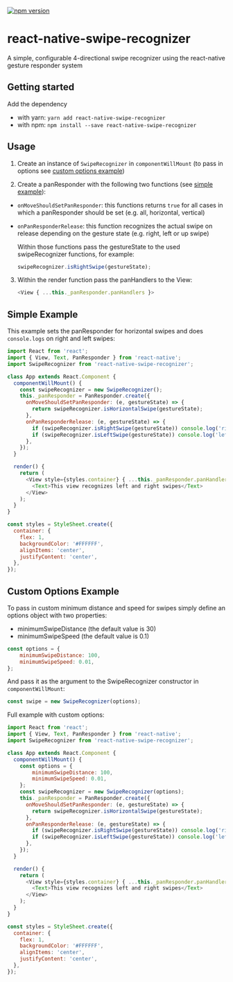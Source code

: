[![npm version](https://badge.fury.io/js/react-native-swipe-recognizer.svg)](https://badge.fury.io/for/js/react-native-swipe-recognizer)

# react-native-swipe-recognizer

A simple, configurable 4-directional swipe recognizer using the react-native gesture responder system

## Getting started

Add the dependency
- with yarn: `yarn add react-native-swipe-recognizer`
- with npm: `npm install --save react-native-swipe-recognizer`

## Usage
1. Create an instance of `SwipeRecognizer` in `componentWillMount` (to pass in options see [custom options example](#custom-options-example))

2. Create a panResponder with the following two functions (see [simple example](#simple-example)):
- `onMoveShouldSetPanResponder`: this functions returns `true` for all cases in which a panResponder should be set (e.g. all, horizontal, vertical)
- `onPanResponderRelease`: this function recognizes the actual swipe on release depending on the gesture state (e.g. right, left or up swipe)

    Within those functions pass the gestureState to the used swipeRecognizer functions, for example:
    ```JavaScript
    swipeRecognizer.isRightSwipe(gestureState);
    ```

3. Within the render function pass the panHandlers to the View:
    ```JavaScript
    <View { ...this._panResponder.panHandlers }>
    ```

## Simple Example

This example sets the panResponder for horizontal swipes and does `console.logs` on right and left swipes:

```JavaScript
import React from 'react';
import { View, Text, PanResponder } from 'react-native';
import SwipeRecognizer from 'react-native-swipe-recognizer';

class App extends React.Component {
  componentWillMount() {
    const swipeRecognizer = new SwipeRecognizer();
    this._panResponder = PanResponder.create({
      onMoveShouldSetPanResponder: (e, gestureState) => {
        return swipeRecognizer.isHorizontalSwipe(gestureState);
      },
      onPanResponderRelease: (e, gestureState) => {
        if (swipeRecognizer.isRightSwipe(gestureState)) console.log('right swipe recognized!');
        if (swipeRecognizer.isLeftSwipe(gestureState)) console.log('left swipe recognized!');
      },
    });
  }

  render() {
    return (
      <View style={styles.container} { ...this._panResponder.panHandlers }>
        <Text>This view recognizes left and right swipes</Text>
      </View>
    );
  }
}

const styles = StyleSheet.create({
  container: {
    flex: 1,
    backgroundColor: '#FFFFFF',
    alignItems: 'center',
    justifyContent: 'center',
  },
});
```

## Custom Options Example

To pass in custom minimum distance and speed for swipes simply define an options object with two properties:
- minimumSwipeDistance (the default value is 30)
- minimumSwipeSpeed (the default value is 0.1)

```JavaScript
const options = {
    minimumSwipeDistance: 100,
    minimumSwipeSpeed: 0.01,
};
```

And pass it as the argument to the SwipeRecognizer constructor in `componentWillMount`:
```JavaScript
const swipe = new SwipeRecognizer(options);
```

Full example with custom options:

```JavaScript
import React from 'react';
import { View, Text, PanResponder } from 'react-native';
import SwipeRecognizer from 'react-native-swipe-recognizer';

class App extends React.Component {
  componentWillMount() {
    const options = {
        minimumSwipeDistance: 100,
        minimumSwipeSpeed: 0.01,
    };
    const swipeRecognizer = new SwipeRecognizer(options);
    this._panResponder = PanResponder.create({
      onMoveShouldSetPanResponder: (e, gestureState) => {
        return swipeRecognizer.isHorizontalSwipe(gestureState);
      },
      onPanResponderRelease: (e, gestureState) => {
        if (swipeRecognizer.isRightSwipe(gestureState)) console.log('right swipe recognized!');
        if (swipeRecognizer.isLeftSwipe(gestureState)) console.log('left swipe recognized!');
      },
    });
  }

  render() {
    return (
      <View style={styles.container} { ...this._panResponder.panHandlers }>
        <Text>This view recognizes left and right swipes</Text>
      </View>
    );
  }
}

const styles = StyleSheet.create({
  container: {
    flex: 1,
    backgroundColor: '#FFFFFF',
    alignItems: 'center',
    justifyContent: 'center',
  },
});
```
